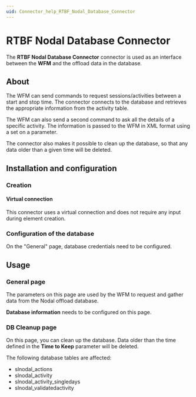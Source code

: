 ```yaml
---
uid: Connector_help_RTBF_Nodal_Database_Connector
---
```


# RTBF Nodal Database Connector

The **RTBF Nodal Database Connector** connector is used as an interface between the **WFM** and the offload data in the database.

## About

The WFM can send commands to request sessions/activities between a start and stop time. The connector connects to the database and retrieves the appropriate information from the activity table.

The WFM can also send a second command to ask all the details of a specific activity. The information is passed to the WFM in XML format using a set on a parameter.

The connector also makes it possible to clean up the database, so that any data older than a given time will be deleted.

## Installation and configuration

### Creation

#### Virtual connection

This connector uses a virtual connection and does not require any input during element creation.

### Configuration of the database

On the "General" page, database credentials need to be configured.

## Usage

### General page

The parameters on this page are used by the WFM to request and gather data from the Nodal offload database.

**Database information** needs to be configured on this page.

### DB Cleanup page

On this page, you can clean up the database. Data older than the time defined in the **Time to Keep** parameter will be deleted.

The following database tables are affected:

- slnodal_actions
- slnodal_activity
- slnodal_activity_singledays
- slnodal_validatedactivity
